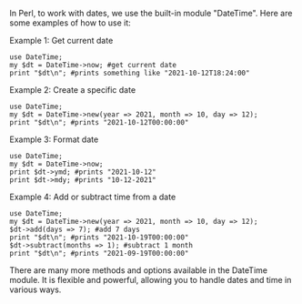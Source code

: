 In Perl, to work with dates, we use the built-in module "DateTime". Here are some examples of how to use it:

Example 1: Get current date

```
use DateTime;
my $dt = DateTime->now; #get current date
print "$dt\n"; #prints something like "2021-10-12T18:24:00"
```

Example 2: Create a specific date

```
use DateTime;
my $dt = DateTime->new(year => 2021, month => 10, day => 12);
print "$dt\n"; #prints "2021-10-12T00:00:00"
```

Example 3: Format date

```
use DateTime;
my $dt = DateTime->now;
print $dt->ymd; #prints "2021-10-12"
print $dt->mdy; #prints "10-12-2021"
```

Example 4: Add or subtract time from a date

```
use DateTime;
my $dt = DateTime->new(year => 2021, month => 10, day => 12);
$dt->add(days => 7); #add 7 days
print "$dt\n"; #prints "2021-10-19T00:00:00"
$dt->subtract(months => 1); #subtract 1 month
print "$dt\n"; #prints "2021-09-19T00:00:00"
```

There are many more methods and options available in the DateTime module. It is flexible and powerful, allowing you to handle dates and time in various ways.
